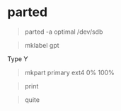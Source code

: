 # parted

> parted -a optimal /dev/sdb

> mklabel gpt

Type Y

> mkpart primary ext4 0% 100%

> print

> quite
